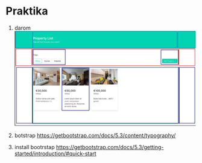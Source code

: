 # Praktika

1.  darom ![](assets/2023-06-16-12-01-07.png)
2.  botstrap https://getbootstrap.com/docs/5.3/content/typography/

3.  install bootrstap https://getbootstrap.com/docs/5.3/getting-started/introduction/#quick-start
